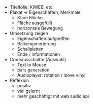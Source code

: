 - Titelfolie: KIWEB, etc.
- Plakat -> Eigenschaften, Merkmale
  - Klare Blöcke
  - Fläche ausgefüllt
  - horizontale Bewegung
- Umsetzung zeigen
  - Eigenschaften aufgreiffen
  - Balkengenerierung
  - Schallplatten
  - Ende / Informationen
- Codeausschnitte (Auswahl)
  - Text to Mouse
  - bars generation
  - Audioplayer: rotation / move vinyl
- Reflexion
  - positiv
  - viel gelernt
  - mehr geschäftigt mit web audio api